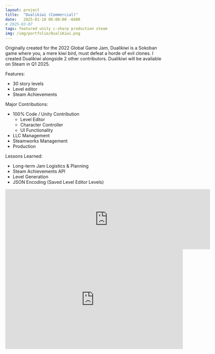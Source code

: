 ```yaml
---
layout: project
title:  "Dualikiwi (Commercial)"
date:   2025-01-10 06:00:00 -0400
# 2025-03-07
tags: featured unity c-sharp production steam
img: /img/portfolio/DualiKiwi.png
---
```


Originally created for the 2022 Global Game Jam, Dualikiwi is a Sokoban game where you, a mere kiwi bird, must defeat a horde of evil clones. I created Dualikiwi alongside 2 other contributors. Dualikiwi will be available on Steam in Q1 2025.

Features:
- 30 story levels 
- Level editor
- Steam Achievements

Major Contributions:
- 100% Code / Unity Contribution
  - Level Editor  
  - Character Controller
  - UI Functionality
- LLC Management
- Steamworks Management
- Production

Lessons Learned:
- Long-term Jam Logistics & Planning
- Steam Achievements API
- Level Generation
- JSON Encoding (Saved Level Editor Levels)

<iframe src="https://store.steampowered.com/widget/2588940/" frameborder="0" width="646" height="190"></iframe>
<br/>
<iframe width="560" height="315" src="https://www.youtube.com/embed/i7sVF3Z8gr0?si=0N3wXT6jcvDCxiZc" title="YouTube video player" frameborder="0" allow="accelerometer; autoplay; clipboard-write; encrypted-media; gyroscope; picture-in-picture; web-share" referrerpolicy="strict-origin-when-cross-origin" allowfullscreen></iframe>